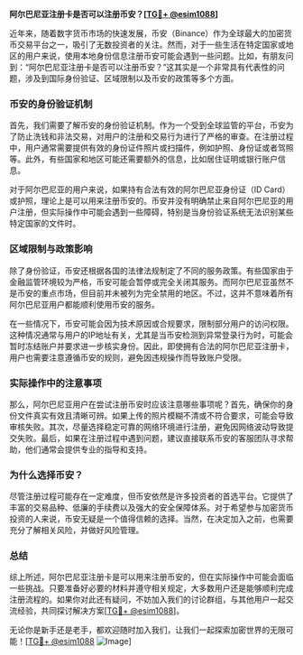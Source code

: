 **阿尔巴尼亚注册卡是否可以注册币安？[[TG💪+ @esim1088](https://t.me/s/esim1088)]**

近年来，随着数字货币市场的快速发展，币安（Binance）作为全球最大的加密货币交易平台之一，吸引了无数投资者的关注。然而，对于一些生活在特定国家或地区的用户来说，使用本地身份信息注册币安可能会遇到一些问题。比如，有朋友问到：“阿尔巴尼亚注册卡是否可以注册币安？”这其实是一个非常具有代表性的问题，涉及到国际身份验证、区域限制以及币安的政策等多个方面。

### 币安的身份验证机制

首先，我们需要了解币安的身份验证机制。作为一个受到全球监管的平台，币安为了防止洗钱和非法交易，对用户的注册和交易行为进行了严格的审查。在注册过程中，用户通常需要提供有效的身份证件照片或扫描件，例如护照、身份证或者驾照等。此外，有些国家和地区可能还需要额外的信息，比如居住证明或银行账户信息。

对于阿尔巴尼亚的用户来说，如果持有合法有效的阿尔巴尼亚身份证（ID Card）或护照，理论上是可以用来注册币安的。币安并没有明确禁止来自阿尔巴尼亚的用户注册，但实际操作中可能会遇到一些障碍，特别是当身份验证系统无法识别某些特定国家的文件时。

### 区域限制与政策影响

除了身份验证，币安还根据各国的法律法规制定了不同的服务政策。有些国家由于金融监管环境较为严格，币安可能会暂停或完全关闭其服务。而阿尔巴尼亚虽然不是币安的重点市场，但目前并未被列为完全禁用的地区。不过，这并不意味着所有阿尔巴尼亚用户都能顺利使用币安的服务。

在一些情况下，币安可能会因为技术原因或合规要求，限制部分用户的访问权限。这种情况通常与用户的IP地址有关，尤其是当币安检测到异常登录行为时，可能会暂时冻结账户并要求进一步核实身份。因此，即使拥有合法的阿尔巴尼亚注册卡，用户也需要注意遵循币安的规则，避免因违规操作而导致账户受限。

### 实际操作中的注意事项

那么，阿尔巴尼亚用户在尝试注册币安时应该注意哪些事项呢？首先，确保你的身份文件真实有效且清晰可辨。如果上传的照片模糊不清或不符合要求，可能会导致审核失败。其次，尽量选择稳定可靠的网络环境进行注册，避免因网络波动导致提交失败。最后，如果在注册过程中遇到问题，建议直接联系币安的客服团队寻求帮助，他们通常会提供专业的指导和支持。

### 为什么选择币安？

尽管注册过程可能存在一定难度，但币安依然是许多投资者的首选平台。它提供了丰富的交易品种、低廉的手续费以及强大的安全保障体系。对于希望参与加密货币投资的人来说，币安无疑是一个值得信赖的选择。当然，在决定加入之前，也需要充分了解相关风险，并做好风险管理。

### 总结

综上所述，阿尔巴尼亚注册卡是可以用来注册币安的，但在实际操作中可能会面临一些挑战。只要准备好必要的材料并遵守相关规定，大多数用户还是能够顺利完成注册流程的。如果你对此还有疑问，不妨加入我们的讨论群组，与其他用户一起交流经验，共同探讨解决方案[[TG💪+ @esim1088](https://t.me/s/esim1088)]。

无论你是新手还是老手，都欢迎随时加入我们，让我们一起探索加密世界的无限可能！[[TG💪+ @esim1088](https://t.me/s/esim1088) ![Image](https://i.postimg.cc/4NQfJmqS/Snipaste-2025-05-13-00-14-12.png)]
